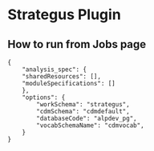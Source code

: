 # Strategus Plugin

## How to run from Jobs page
```
{
    "analysis_spec": {
    "sharedResources": [],
    "moduleSpecifications": []
    },
    "options": {
        "workSchema": "strategus",
        "cdmSchema": "cdmdefault",
        "databaseCode": "alpdev_pg",
        "vocabSchemaName": "cdmvocab",
    }
}
```